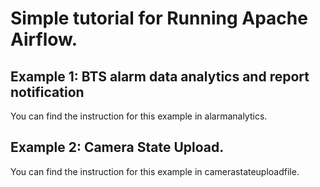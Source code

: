 # Simple tutorial for Running Apache Airflow.

## Example 1: BTS alarm data analytics and report notification

You can find the instruction for this example in alarmanalytics.

## Example 2: Camera State Upload.

You can find the instruction for this example in camerastateuploadfile.